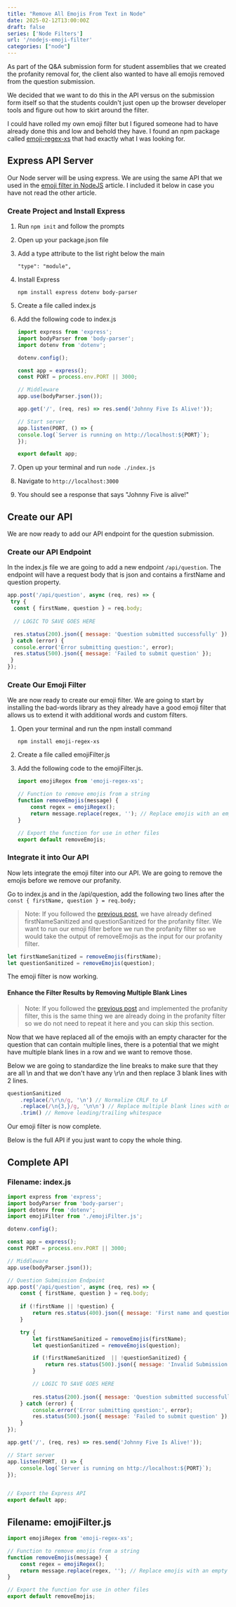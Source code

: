 ```yaml
---
title: "Remove All Emojis From Text in Node"
date: 2025-02-12T13:00:00Z
draft: false
series: ['Node Filters']
url: '/nodejs-emoji-filter'
categories: ["node"]
---
```


As part of the Q&A submission form for student assemblies that we created the profanity removal for, the client also wanted to have all emojis removed from the question submission.

<!--more -->

We decided that we want to do this in the API versus on the submission form itself so that the students couldn't just open up the browser developer tools and figure out how to skirt around the filter.  

I could have rolled my own emoji filter but I figured someone had to have already done this and low and behold they have. I found an npm package called [emoji-regex-xs](https://www.npmjs.com/package/emoji-regex-xs) that had exactly what I was looking for.

## Express API Server

Our Node server will be using express.  We are using the same API that we used in the [emoji filter in NodeJS](/nodejs-profanity-filter/) article.  I included it below in case you have not read the other article.

### Create Project and Install Express

1. Run `npm init` and follow the prompts
1. Open up your package.json file
1. Add a  type attribute to the list right below the main

    ```text
    "type": "module",
    ```

1. Install Express

   ```shell
   npm install express dotenv body-parser
   ```

1. Create a file called index.js
1. Add the following code to index.js

    ```javascript
    import express from 'express';
    import bodyParser from 'body-parser';
    import dotenv from 'dotenv';

    dotenv.config();

    const app = express();
    const PORT = process.env.PORT || 3000;

    // Middleware
    app.use(bodyParser.json());

    app.get('/', (req, res) => res.send('Johnny Five Is Alive!'));

    // Start server
    app.listen(PORT, () => {
    console.log(`Server is running on http://localhost:${PORT}`);
    });

    export default app;
    ```

1. Open up your terminal and run `node ./index.js`
1. Navigate to `http://localhost:3000`
1. You should see a response that says "Johnny Five is alive!"

## Create our API

We are now ready to add our API endpoint for the question submission.

### Create our API Endpoint

In the index.js file we are going to add a new endpoint `/api/question`.  The endpoint will have a request body that is json and contains a firstName and question property.

```javascript
app.post('/api/question', async (req, res) => {
 try {
  const { firstName, question } = req.body;
  
  // LOGIC TO SAVE GOES HERE

  res.status(200).json({ message: 'Question submitted successfully' });
 } catch (error) {
  console.error('Error submitting question:', error);
  res.status(500).json({ message: 'Failed to submit question' });
 }
});
```

### Create Our Emoji Filter

We are now ready to create our emoji filter.  We are going to start by installing the bad-words library as they already have a good emoji filter that allows us to extend it with additional words and custom filters.

1. Open your terminal and run the npm install command

    ```shell
    npm install emoji-regex-xs
    ```

1. Create a file called emojiFilter.js
1. Add the following code to the emojiFilter.js.  

    ```javascript
    import emojiRegex from 'emoji-regex-xs';

    // Function to remove emojis from a string
    function removeEmojis(message) {
        const regex = emojiRegex();
        return message.replace(regex, ''); // Replace emojis with an empty string
    }

    // Export the function for use in other files
    export default removeEmojis;
    ```

### Integrate it into Our API

Now lets integrate the emoji filter into our API.  We are going to remove the emojis before we remove our profanity.

Go to index.js and in the /api/question, add the following two lines after the `const { firstName, question } = req.body;`

> Note: If you followed the [previous post](/nodejs-profanity-filter/), we have already defined firstNameSanitized and questionSanitized for the profanity filter.  We want to run our emoji filter before we run the profanity filter so we would take the output of removeEmojis as the input for our profanity filter.

```javascript
let firstNameSanitized = removeEmojis(firstName);
let questionSanitized = removeEmojis(question);        
```

The emoji filter is now working.  

#### Enhance the Filter Results by Removing Multiple Blank Lines

> Note: If you followed the [previous post](/nodejs-profanity-filter/) and implemented the profanity filter, this is the same thing we are already doing in the profanity filter so we do not need to repeat it here and you can skip this section.

Now that we have replaced all of the emojis with an empty character for the question that can contain multiple lines, there is a potential that we might have multiple blank lines in a row and we want to remove those.

Below we are going to standardize the line breaks to make sure that they are all \n and that we don't have any \r\n and then replace 3 blank lines with 2 lines.

```javascript
questionSanitized
    .replace(/\r\n/g, '\n') // Normalize CRLF to LF
    .replace(/\n{3,}/g, '\n\n') // Replace multiple blank lines with one
    .trim() // Remove leading/trailing whitespace
```

Our emoji filter is now complete.  

Below is the full API if you just want to copy the whole thing.

## Complete API

### Filename: index.js

```javascript
import express from 'express';
import bodyParser from 'body-parser';
import dotenv from 'dotenv';
import emojiFilter from './emojiFilter.js';

dotenv.config();

const app = express();
const PORT = process.env.PORT || 3000;

// Middleware
app.use(bodyParser.json());

// Question Submission Endpoint
app.post('/api/question', async (req, res) => {
    const { firstName, question } = req.body;
    
    if (!firstName || !question) {
        return res.status(400).json({ message: 'First name and question are required' });
    }

    try {
        let firstNameSanitized = removeEmojis(firstName);
        let questionSanitized = removeEmojis(question);        

        if (!firstNameSanitized  || !questionSanitized) {
            return res.status(500).json({ message: 'Invalid Submission' });
        }

        // LOGIC TO SAVE GOES HERE
        
        res.status(200).json({ message: 'Question submitted successfully' });
    } catch (error) {
        console.error('Error submitting question:', error);
        res.status(500).json({ message: 'Failed to submit question' });
    }
});

app.get('/', (req, res) => res.send('Johnny Five Is Alive!'));

// Start server
app.listen(PORT, () => {
    console.log(`Server is running on http://localhost:${PORT}`);
});


// Export the Express API
export default app;
```

## Filename: emojiFilter.js

```javascript
import emojiRegex from 'emoji-regex-xs';

// Function to remove emojis from a string
function removeEmojis(message) {
    const regex = emojiRegex();
    return message.replace(regex, ''); // Replace emojis with an empty string
}

// Export the function for use in other files
export default removeEmojis;
```
